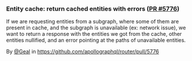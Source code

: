 ### Entity cache: return cached entities with errors ([PR #5776](https://github.com/apollographql/router/pull/5776))

If we are requesting entities from a subgraph, where some of them are present in cache, and the subgraph is unavailable (ex: network issue), we want to return a response with the entities we got from the cache, other entities nullified, and an error pointing at the paths of unavailable entities.

By [@Geal](https://github.com/Geal) in https://github.com/apollographql/router/pull/5776